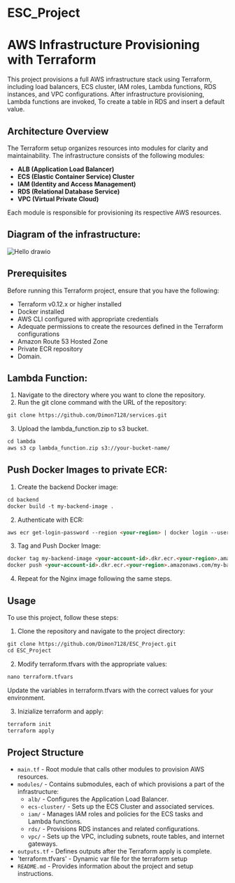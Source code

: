 # ESC_Project

# AWS Infrastructure Provisioning with Terraform

This project provisions a full AWS infrastructure stack using Terraform, including load balancers, ECS cluster, IAM roles, Lambda functions, RDS instances, and VPC configurations. After infrastructure provisioning, Lambda functions are invoked, To create a table in RDS and insert a default value.

## Architecture Overview

The Terraform setup organizes resources into modules for clarity and maintainability. The infrastructure consists of the following modules:

- **ALB (Application Load Balancer)**
- **ECS (Elastic Container Service) Cluster** 
- **IAM (Identity and Access Management)**
- **RDS (Relational Database Service)**
- **VPC (Virtual Private Cloud)**


Each module is responsible for provisioning its respective AWS resources.

## Diagram of the infrastructure:
![Hello drawio](https://github.com/Dimon7128/ESC_Project/assets/96005523/e247b4eb-9bd0-4ada-9096-d2f2f635e8ee)

## Prerequisites

Before running this Terraform project, ensure that you have the following:

- Terraform v0.12.x or higher installed
- Docker installed
- AWS CLI configured with appropriate credentials
- Adequate permissions to create the resources defined in the Terraform configurations
- Amazon Route 53 Hosted Zone
- Private ECR repository
- Domain.

## Lambda Function:
1. Navigate to the directory where you want to clone the repository.
2. Run the git clone command with the URL of the repository:
```markdown
git clone https://github.com/Dimon7128/services.git
```
3. Upload the lambda_function.zip to s3 bucket.
```markdown
cd lambda
aws s3 cp lambda_function.zip s3://your-bucket-name/
```
## Push Docker Images to private ECR:
1. Create the backend Docker image:
```markdown
cd backend
docker build -t my-backend-image .
```
2. Authenticate with ECR:
```markdown
aws ecr get-login-password --region <your-region> | docker login --username AWS --password-stdin <your-account-id>.dkr.ecr.<your-region>.amazonaws.com
```
3. Tag and Push Docker Image:
```markdown
docker tag my-backend-image <your-account-id>.dkr.ecr.<your-region>.amazonaws.com/my-backend-image
docker push <your-account-id>.dkr.ecr.<your-region>.amazonaws.com/my-backend-image
```
4. Repeat for the Nginx image following the same steps.

## Usage

To use this project, follow these steps:

1. Clone the repository and navigate to the project directory:
```markdown
git clone https://github.com/Dimon7128/ESC_Project.git
cd ESC_Project
```
2.  Modify terraform.tfvars with the appropriate values:
```markdown
nano terraform.tfvars
```
Update the variables in terraform.tfvars with the correct values for your environment.

3. Inizialize terraform and apply:
```markdown
terraform init
terraform apply
```



## Project Structure

- `main.tf` - Root module that calls other modules to provision AWS resources.
- `modules/` - Contains submodules, each of which provisions a part of the infrastructure:
  - `alb/` - Configures the Application Load Balancer.
  - `ecs-cluster/` - Sets up the ECS Cluster and associated services.
  - `iam/` - Manages IAM roles and policies for the ECS tasks and Lambda functions.
  - `rds/` - Provisions RDS instances and related configurations.
  - `vpc/` - Sets up the VPC, including subnets, route tables, and internet gateways.
- `outputs.tf` - Defines outputs after the Terraform apply is complete.
- 'terraform.tfvars' - Dynamic var file for the terraform setup
- `README.md` - Provides information about the project and setup instructions.

